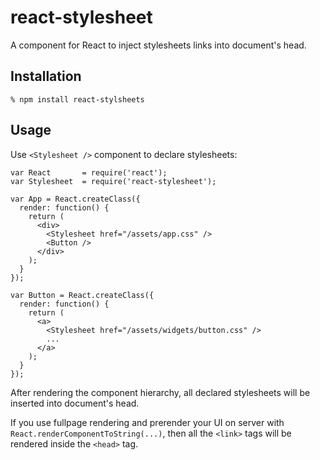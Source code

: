 # react-stylesheet

A component for React to inject stylesheets links into document's head.

## Installation

    % npm install react-stylsheets

## Usage

Use `<Stylesheet />` component to declare stylesheets:

    var React       = require('react');
    var Stylesheet  = require('react-stylesheet');
    
    var App = React.createClass({
      render: function() {
        return (
          <div>
            <Stylesheet href="/assets/app.css" />
            <Button />
          </div>
        );
      }
    });

    var Button = React.createClass({
      render: function() {
        return (
          <a>
            <Stylesheet href="/assets/widgets/button.css" />
            ...
          </a>
        );
      }
    });

After rendering the component hierarchy, all declared stylesheets will be
inserted into document's head.

If you use fullpage rendering and prerender your UI on server with
`React.renderComponentToString(...)`, then all the `<link>` tags will be
rendered inside the `<head>` tag.
